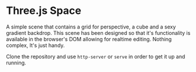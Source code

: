 # Three.js Space

A simple scene that contains a grid for perspective, a cube and a sexy gradient
backdrop. This scene has been designed so that it's functionality is available
in the browser's DOM allowing for realtime editing. Nothing complex, It's just
handy.

Clone the repository and use `http-server` or `serve` in order to get it up and
running.
